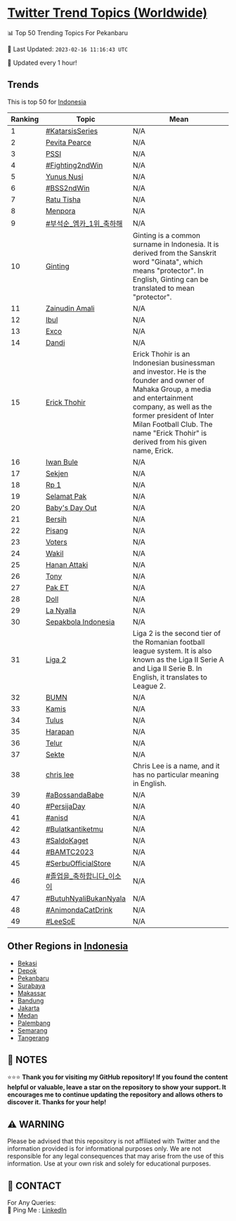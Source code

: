 [Twitter Trend Topics (Worldwide)](https://github.com/ErcinDedeoglu/Twitter-Trend-Topics)
==========


📊 Top 50 Trending Topics For Pekanbaru

📆 Last Updated: `2023-02-16 11:16:43 UTC`

🔧 Updated every 1 hour!


## Trends

This is top 50 for [Indonesia](</Indonesia>)

| Ranking | Topic | Mean |
| ------- | ------------ | ------------ |
| 1 | [#KatarsisSeries](http://twitter.com/search?q=%23KatarsisSeries) | N/A |
| 2 | [Pevita Pearce](http://twitter.com/search?q=Pevita+Pearce) | N/A |
| 3 | [PSSI](http://twitter.com/search?q=PSSI) | N/A |
| 4 | [#Fighting2ndWin](http://twitter.com/search?q=%23Fighting2ndWin) | N/A |
| 5 | [Yunus Nusi](http://twitter.com/search?q=Yunus+Nusi) | N/A |
| 6 | [#BSS2ndWin](http://twitter.com/search?q=%23BSS2ndWin) | N/A |
| 7 | [Ratu Tisha](http://twitter.com/search?q=Ratu+Tisha) | N/A |
| 8 | [Menpora](http://twitter.com/search?q=Menpora) | N/A |
| 9 | [#부석순_엠카_1위_축하해](http://twitter.com/search?q=%23%eb%b6%80%ec%84%9d%ec%88%9c_%ec%97%a0%ec%b9%b4_1%ec%9c%84_%ec%b6%95%ed%95%98%ed%95%b4) | N/A |
| 10 | [Ginting](http://twitter.com/search?q=Ginting) | Ginting is a common surname in Indonesia. It is derived from the Sanskrit word "Ginata", which means "protector". In English, Ginting can be translated to mean "protector". |
| 11 | [Zainudin Amali](http://twitter.com/search?q=Zainudin+Amali) | N/A |
| 12 | [Ibul](http://twitter.com/search?q=Ibul) | N/A |
| 13 | [Exco](http://twitter.com/search?q=Exco) | N/A |
| 14 | [Dandi](http://twitter.com/search?q=Dandi) | N/A |
| 15 | [Erick Thohir](http://twitter.com/search?q=Erick+Thohir) | Erick Thohir is an Indonesian businessman and investor. He is the founder and owner of Mahaka Group, a media and entertainment company, as well as the former president of Inter Milan Football Club. The name "Erick Thohir" is derived from his given name, Erick. |
| 16 | [Iwan Bule](http://twitter.com/search?q=Iwan+Bule) | N/A |
| 17 | [Sekjen](http://twitter.com/search?q=Sekjen) | N/A |
| 18 | [Rp 1](http://twitter.com/search?q=Rp+1) | N/A |
| 19 | [Selamat Pak](http://twitter.com/search?q=Selamat+Pak) | N/A |
| 20 | [Baby's Day Out](http://twitter.com/search?q=Baby%27s+Day+Out) | N/A |
| 21 | [Bersih](http://twitter.com/search?q=Bersih) | N/A |
| 22 | [Pisang](http://twitter.com/search?q=Pisang) | N/A |
| 23 | [Voters](http://twitter.com/search?q=Voters) | N/A |
| 24 | [Wakil](http://twitter.com/search?q=Wakil) | N/A |
| 25 | [Hanan Attaki](http://twitter.com/search?q=Hanan+Attaki) | N/A |
| 26 | [Tony](http://twitter.com/search?q=Tony) | N/A |
| 27 | [Pak ET](http://twitter.com/search?q=Pak+ET) | N/A |
| 28 | [Doll](http://twitter.com/search?q=Doll) | N/A |
| 29 | [La Nyalla](http://twitter.com/search?q=La+Nyalla) | N/A |
| 30 | [Sepakbola Indonesia](http://twitter.com/search?q=Sepakbola+Indonesia) | N/A |
| 31 | [Liga 2](http://twitter.com/search?q=Liga+2) | Liga 2 is the second tier of the Romanian football league system. It is also known as the Liga II Serie A and Liga II Serie B. In English, it translates to League 2. |
| 32 | [BUMN](http://twitter.com/search?q=BUMN) | N/A |
| 33 | [Kamis](http://twitter.com/search?q=Kamis) | N/A |
| 34 | [Tulus](http://twitter.com/search?q=Tulus) | N/A |
| 35 | [Harapan](http://twitter.com/search?q=Harapan) | N/A |
| 36 | [Telur](http://twitter.com/search?q=Telur) | N/A |
| 37 | [Sekte](http://twitter.com/search?q=Sekte) | N/A |
| 38 | [chris lee](http://twitter.com/search?q=chris+lee) | Chris Lee is a name, and it has no particular meaning in English. |
| 39 | [#aBossandaBabe](http://twitter.com/search?q=%23aBossandaBabe) | N/A |
| 40 | [#PersijaDay](http://twitter.com/search?q=%23PersijaDay) | N/A |
| 41 | [#anisd](http://twitter.com/search?q=%23anisd) | N/A |
| 42 | [#Bulatkantiketmu](http://twitter.com/search?q=%23Bulatkantiketmu) | N/A |
| 43 | [#SaldoKaget](http://twitter.com/search?q=%23SaldoKaget) | N/A |
| 44 | [#BAMTC2023](http://twitter.com/search?q=%23BAMTC2023) | N/A |
| 45 | [#SerbuOfficialStore](http://twitter.com/search?q=%23SerbuOfficialStore) | N/A |
| 46 | [#졸업을_축하합니다_이소이](http://twitter.com/search?q=%23%ec%a1%b8%ec%97%85%ec%9d%84_%ec%b6%95%ed%95%98%ed%95%a9%eb%8b%88%eb%8b%a4_%ec%9d%b4%ec%86%8c%ec%9d%b4) | N/A |
| 47 | [#ButuhNyaliBukanNyala](http://twitter.com/search?q=%23ButuhNyaliBukanNyala) | N/A |
| 48 | [#AnimondaCatDrink](http://twitter.com/search?q=%23AnimondaCatDrink) | N/A |
| 49 | [#LeeSoE](http://twitter.com/search?q=%23LeeSoE) | N/A |



## Other Regions in [Indonesia](</Indonesia>)

* [Bekasi](</Indonesia/Bekasi.md>)
* [Depok](</Indonesia/Depok.md>)
* [Pekanbaru](</Indonesia/Pekanbaru.md>)
* [Surabaya](</Indonesia/Surabaya.md>)
* [Makassar](</Indonesia/Makassar.md>)
* [Bandung](</Indonesia/Bandung.md>)
* [Jakarta](</Indonesia/Jakarta.md>)
* [Medan](</Indonesia/Medan.md>)
* [Palembang](</Indonesia/Palembang.md>)
* [Semarang](</Indonesia/Semarang.md>)
* [Tangerang](</Indonesia/Tangerang.md>)



## 📝 NOTES

⭐⭐⭐ **Thank you for visiting my GitHub repository! If you found the content helpful or valuable, leave a star on the repository to show your support. It encourages me to continue updating the repository and allows others to discover it. Thanks for your help!**


## ⚠️ WARNING

Please be advised that this repository is not affiliated with Twitter and the information provided is for informational purposes only. We are not responsible for any legal consequences that may arise from the use of this information. Use at your own risk and solely for educational purposes.


## 📨 CONTACT

 For Any Queries:  
            🏓 Ping Me : [LinkedIn](https://www.linkedin.com/in/ercindedeoglu/)
